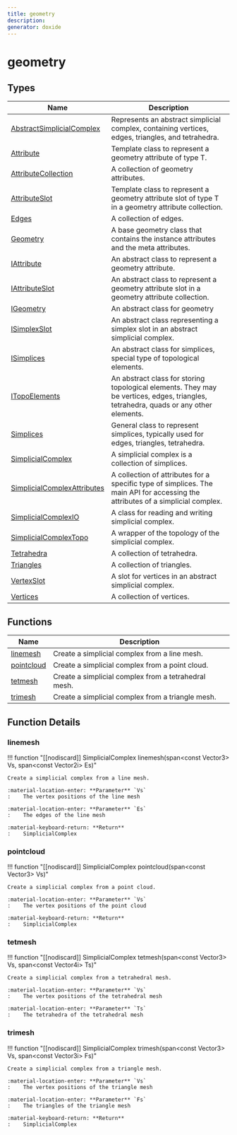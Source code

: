 ```yaml
---
title: geometry
description: 
generator: doxide
---
```



# geometry



## Types

| Name | Description |
| ---- | ----------- |
| [AbstractSimplicialComplex](AbstractSimplicialComplex/index.md) | Represents an abstract simplicial complex, containing vertices, edges, triangles, and tetrahedra. |
| [Attribute](Attribute/index.md) | Template class to represent a geometry attribute of type T. |
| [AttributeCollection](AttributeCollection/index.md) | A collection of geometry attributes. |
| [AttributeSlot](AttributeSlot/index.md) | Template class to represent a geometry attribute slot of type T in a geometry attribute collection. |
| [Edges](Edges/index.md) | A collection of edges. |
| [Geometry](Geometry/index.md) | A base geometry class that contains the instance attributes and the meta attributes.  |
| [IAttribute](IAttribute/index.md) | An abstract class to represent a geometry attribute.  |
| [IAttributeSlot](IAttributeSlot/index.md) | An abstract class to represent a geometry attribute slot in a geometry attribute collection. |
| [IGeometry](IGeometry/index.md) | An abstract class for geometry  |
| [ISimplexSlot](ISimplexSlot/index.md) | An abstract class representing a simplex slot in an abstract simplicial complex. |
| [ISimplices](ISimplices/index.md) | An abstract class for simplices, special type of topological elements. |
| [ITopoElements](ITopoElements/index.md) | An abstract class for storing topological elements. They may be vertices, edges, triangles, tetrahedra, quads or any other elements.  |
| [Simplices](Simplices/index.md) | General class to represent simplices, typically used for edges, triangles, tetrahedra. |
| [SimplicialComplex](SimplicialComplex/index.md) | A simplicial complex is a collection of simplices. |
| [SimplicialComplexAttributes](SimplicialComplexAttributes/index.md) | A collection of attributes for a specific type of simplices. The main API for accessing the attributes of a simplicial complex.  |
| [SimplicialComplexIO](SimplicialComplexIO/index.md) | A class for reading and writing simplicial complex.  |
| [SimplicialComplexTopo](SimplicialComplexTopo/index.md) | A wrapper of the topology of the simplicial complex.  |
| [Tetrahedra](Tetrahedra/index.md) | A collection of tetrahedra. |
| [Triangles](Triangles/index.md) | A collection of triangles. |
| [VertexSlot](VertexSlot/index.md) | A slot for vertices in an abstract simplicial complex.  |
| [Vertices](Vertices/index.md) | A collection of vertices. |

## Functions

| Name | Description |
| ---- | ----------- |
| [linemesh](#linemesh) | Create a simplicial complex from a line mesh. |
| [pointcloud](#pointcloud) | Create a simplicial complex from a point cloud. |
| [tetmesh](#tetmesh) | Create a simplicial complex from a tetrahedral mesh. |
| [trimesh](#trimesh) | Create a simplicial complex from a triangle mesh. |

## Function Details

### linemesh<a name="linemesh"></a>
!!! function "[[nodiscard]] SimplicialComplex linemesh(span&lt;const Vector3&gt;  Vs, span&lt;const Vector2i&gt; Es)"

    
    
    Create a simplicial complex from a line mesh.
    
    :material-location-enter: **Parameter** `Vs`
    :    The vertex positions of the line mesh
    
    :material-location-enter: **Parameter** `Es`
    :    The edges of the line mesh
    
    :material-keyboard-return: **Return**
    :    SimplicialComplex
    
    

### pointcloud<a name="pointcloud"></a>
!!! function "[[nodiscard]] SimplicialComplex pointcloud(span&lt;const Vector3&gt; Vs)"

    
    
    Create a simplicial complex from a point cloud.
    
    :material-location-enter: **Parameter** `Vs`
    :    The vertex positions of the point cloud
    
    :material-keyboard-return: **Return**
    :    SimplicialComplex
    
    

### tetmesh<a name="tetmesh"></a>
!!! function "[[nodiscard]] SimplicialComplex tetmesh(span&lt;const Vector3&gt;  Vs, span&lt;const Vector4i&gt; Ts)"

    
    
    Create a simplicial complex from a tetrahedral mesh.
    
    :material-location-enter: **Parameter** `Vs`
    :    The vertex positions of the tetrahedral mesh
    
    :material-location-enter: **Parameter** `Ts`
    :    The tetrahedra of the tetrahedral mesh
        
    

### trimesh<a name="trimesh"></a>
!!! function "[[nodiscard]] SimplicialComplex trimesh(span&lt;const Vector3&gt;  Vs, span&lt;const Vector3i&gt; Fs)"

    
    
    Create a simplicial complex from a triangle mesh.
    
    :material-location-enter: **Parameter** `Vs`
    :    The vertex positions of the triangle mesh
    
    :material-location-enter: **Parameter** `Fs`
    :    The triangles of the triangle mesh
    
    :material-keyboard-return: **Return**
    :    SimplicialComplex
    
    

